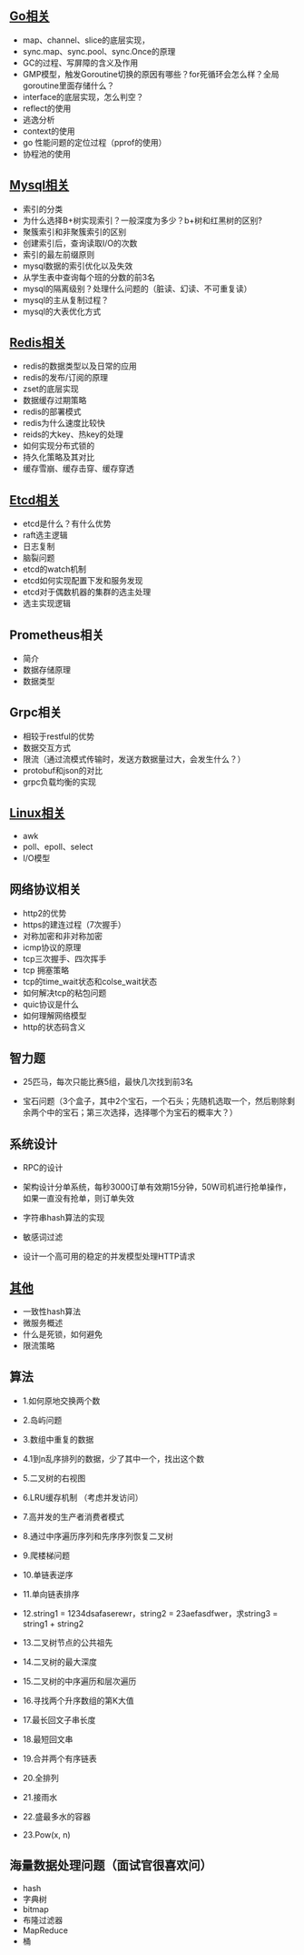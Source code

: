 ## [Go相关](./answer/go.md)

* map、channel、slice的底层实现，
* sync.map、sync.pool、sync.Once的原理
* GC的过程、写屏障的含义及作用
* GMP模型，触发Goroutine切换的原因有哪些？for死循环会怎么样？全局goroutine里面存储什么？
* interface的底层实现，怎么判空？
* reflect的使用
* 逃逸分析
* context的使用
* go 性能问题的定位过程（pprof的使用）
* 协程池的使用

## [Mysql相关](./answer/mysql.md)

* 索引的分类
* 为什么选择B+树实现索引？一般深度为多少？b+树和红黑树的区别?
* 聚簇索引和非聚簇索引的区别
* 创建索引后，查询读取I/O的次数
* 索引的最左前缀原则
* mysql数据的索引优化以及失效
* 从学生表中查询每个班的分数的前3名
* mysql的隔离级别？处理什么问题的（脏读、幻读、不可重复读）
* mysql的主从复制过程？
* mysql的大表优化方式


##  [Redis相关](./answer/redis.md)
* redis的数据类型以及日常的应用
* redis的发布/订阅的原理
* zset的底层实现
* 数据缓存过期策略
* redis的部署模式
* redis为什么速度比较快
* reids的大key、热key的处理
* 如何实现分布式锁的
* 持久化策略及其对比
* 缓存雪崩、缓存击穿、缓存穿透

## [Etcd相关](./answer/etcd.md)

* etcd是什么？有什么优势
* raft选主逻辑
* 日志复制
* 脑裂问题
* etcd的watch机制
* etcd如何实现配置下发和服务发现
* etcd对于偶数机器的集群的选主处理
* 选主实现逻辑

## Prometheus相关

* 简介
* 数据存储原理
* 数据类型

## Grpc相关

* 相较于restful的优势
* 数据交互方式
* 限流（通过流模式传输时，发送方数据量过大，会发生什么？）
* protobuf和json的对比
* grpc负载均衡的实现

## [Linux相关](./answer/etcd.md)

* awk
* poll、epoll、select
* I/O模型

## 网络协议相关

* http2的优势
* https的建连过程（7次握手）
* 对称加密和非对称加密
* icmp协议的原理
* tcp三次握手、四次挥手
* tcp 拥塞策略
* tcp的time_wait状态和colse_wait状态
* 如何解决tcp的粘包问题
* quic协议是什么
* 如何理解网络模型
* http的状态码含义

## 智力题

* 25匹马，每次只能比赛5组，最快几次找到前3名

* 宝石问题（3个盒子，其中2个宝石，一个石头；先随机选取一个，然后剔除剩余两个中的宝石；第三次选择，选择哪个为宝石的概率大？）


## 系统设计

* RPC的设计

* 架构设计分单系统，每秒3000订单有效期15分钟，50W司机进行抢单操作，如果一直没有抢单，则订单失效

* 字符串hash算法的实现
* 敏感词过滤
* 设计一个高可用的稳定的并发模型处理HTTP请求

##  [其他](./answer/other.md)
* 一致性hash算法
* 微服务概述
* 什么是死锁，如何避免
* 限流策略

## 算法
* 1.如何原地交换两个数

* 2.岛屿问题

* 3.数组中重复的数据  

* 4.1到n乱序排列的数据，少了其中一个，找出这个数

* 5.二叉树的右视图

* 6.LRU缓存机制  （考虑并发访问）

* 7.高并发的生产者消费者模式

* 8.通过中序遍历序列和先序序列恢复二叉树

* 9.爬楼梯问题

* 10.单链表逆序

* 11.单向链表排序

* 12.string1 = 1234dsafaserewr，string2 = 23aefasdfwer，求string3 = string1 + string2

* 13.二叉树节点的公共祖先

* 14.二叉树的最大深度

* 15.二叉树的中序遍历和层次遍历

* 16.寻找两个升序数组的第K大值

* 17.最长回文子串长度

* 18.最短回文串

* 19.合并两个有序链表  

* 20.全排列

* 21.接雨水

* 22.盛最多水的容器  

* 23.Pow(x, n)  

## 海量数据处理问题（面试官很喜欢问）
* hash
* 字典树
* bitmap
* 布隆过滤器
* MapReduce
* 桶

  

  

